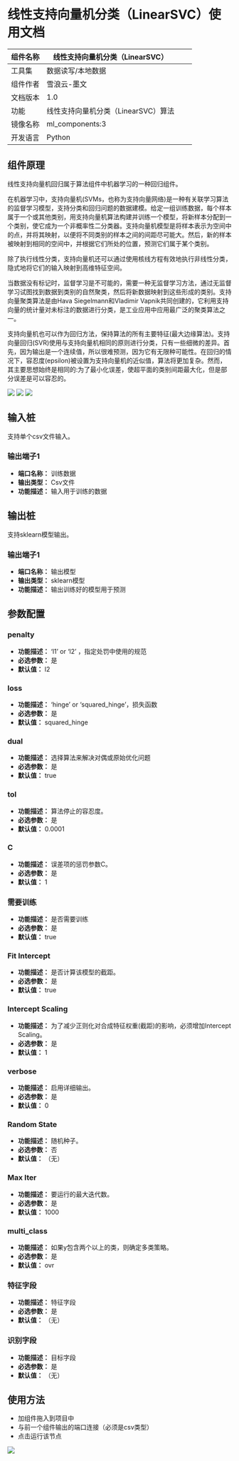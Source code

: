 # 线性支持向量机分类（LinearSVC）使用文档
| 组件名称 | 线性支持向量机分类（LinearSVC） |  |  |
| --- | --- | --- | --- |
| 工具集 | 数据读写/本地数据 |  |  |
| 组件作者 | 雪浪云-墨文 |  |  |
| 文档版本 | 1.0 |  |  |
| 功能 | 线性支持向量机分类（LinearSVC）算法 |  |  |
| 镜像名称 | ml_components:3 |  |  |
| 开发语言 | Python |  |  |

## 组件原理
<p>线性支持向量机回归属于算法组件中机器学习的一种回归组件。</p>
<p>在机器学习中，支持向量机(SVMs，也称为支持向量网络)是一种有关联学习算法的监督学习模型，支持分类和回归问题的数据建模。给定一组训练数据，每个样本属于一个或其他类别，用支持向量机算法构建并训练一个模型，将新样本分配到一个类别，使它成为一个非概率性二分类器。支持向量机模型是将样本表示为空间中的点，并将其映射，以便将不同类别的样本之间的间距尽可能大。然后，新的样本被映射到相同的空间中，并根据它们所处的位置，预测它们属于某个类别。</p>
<p>除了执行线性分类，支持向量机还可以通过使用核线方程有效地执行非线性分类，隐式地将它们的输入映射到高维特征空间。</p>
<p>当数据没有标记时，监督学习是不可能的，需要一种无监督学习方法，通过无监督学习试图找到数据到类别的自然聚类，然后将新数据映射到这些形成的类别。支持向量聚类算法是由Hava Siegelmann和Vladimir Vapnik共同创建的，它利用支持向量的统计量对未标注的数据进行分类，是工业应用中应用最广泛的聚类算法之一。</p>
<p>支持向量机也可以作为回归方法，保持算法的所有主要特征(最大边缘算法)。支持向量回归(SVR)使用与支持向量机相同的原则进行分类，只有一些细微的差异。首先，因为输出是一个连续值，所以很难预测，因为它有无限种可能性。在回归的情况下，容忍度(epsilon)被设置为支持向量机的近似值，算法将更加复杂。然而，其主要思想始终是相同的:为了最小化误差，使超平面的类别间距最大化，但是部分误差是可以容忍的。</p>

![](./img/svc1.png)
![](./img/svc2.png)
![](./img/svc3.png)

## 输入桩
支持单个csv文件输入。
### 输出端子1

- **端口名称：** 训练数据
- **输出类型：** Csv文件
- **功能描述：** 输入用于训练的数据

## 输出桩
支持sklearn模型输出。
### 输出端子1

- **端口名称：** 输出模型
- **输出类型：** sklearn模型
- **功能描述：** 输出训练好的模型用于预测

## 参数配置

### penalty

- **功能描述：** ‘l1’ or ‘l2’ ，指定处罚中使用的规范
- **必选参数：** 是
- **默认值：** l2

### loss

- **功能描述：** ‘hinge’ or ‘squared_hinge’，损失函数
- **必选参数：** 是
- **默认值：** squared_hinge

### dual

- **功能描述：** 选择算法来解决对偶或原始优化问题
- **必选参数：** 是
- **默认值：** true

### tol

- **功能描述：** 算法停止的容忍度。
- **必选参数：** 是
- **默认值：** 0.0001

### C

- **功能描述：** 误差项的惩罚参数C。
- **必选参数：** 是
- **默认值：** 1

### 需要训练

- **功能描述：** 是否需要训练
- **必选参数：** 是
- **默认值：** true

### Fit Intercept

- **功能描述：** 是否计算该模型的截距。
- **必选参数：** 是
- **默认值：** true

### Intercept Scaling

- **功能描述：** 为了减少正则化对合成特征权重(截距)的影响，必须增加Intercept Scaling。
- **必选参数：** 是
- **默认值：** 1

### verbose

- **功能描述：** 启用详细输出。
- **必选参数：** 是
- **默认值：** 0

### Random State

- **功能描述：** 随机种子。
- **必选参数：** 否
- **默认值：** （无）

### Max Iter

- **功能描述：** 要运行的最大迭代数。
- **必选参数：** 是
- **默认值：** 1000

### multi_class

- **功能描述：** 如果y包含两个以上的类，则确定多类策略。
- **必选参数：** 是
- **默认值：** ovr

### 特征字段

- **功能描述：** 特征字段
- **必选参数：** 是
- **默认值：** （无）

### 识别字段

- **功能描述：** 目标字段
- **必选参数：** 是
- **默认值：** （无）

## 使用方法
- 加组件拖入到项目中
- 与前一个组件输出的端口连接（必须是csv类型）
- 点击运行该节点


![](./img/svc5.png)
